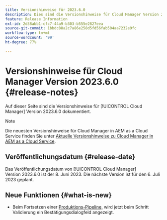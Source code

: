 ```yaml
---
title: Versionshinweise für 2023.6.0
description: Dies sind die Versionshinweise für Cloud Manager Version 2023.6.0.
feature: Release Information
exl-id: 2d38abb1-cfc7-44a9-b303-b555e2827eea
source-git-commit: 1bbdc88a2c7a86e258d5fd56fab504aa7232e9fc
workflow-type: tm+mt
source-wordcount: '99'
ht-degree: 77%

---
```



# Versionshinweise für Cloud Manager Version 2023.6.0 {#release-notes}

Auf dieser Seite sind die Versionshinweise für [!UICONTROL Cloud Manager] Version 2023.6.0 dokumentiert.

>[!NOTE]
>
>Die neuesten Versionshinweise für Cloud Manager in AEM as a Cloud Service finden Sie unter [Aktuelle Versionshinweise zu Cloud Manager in AEM as a Cloud Service](https://experienceleague.adobe.com/docs/experience-manager-cloud-service/content/implementing/using-cloud-manager/release-notes-cloud-manager/release-notes-cm-current.html?lang=de).

## Veröffentlichungsdatum {#release-date}

Das Veröffentlichungsdatum von [!UICONTROL Cloud Manager] Version 2023.6.0 ist der 8. Juni 2023. Die nächste Version ist für den 6. Juli 2023 geplant.

## Neue Funktionen {#what-is-new}

* Beim Fortsetzen einer [Produktions-Pipeline,](/help/using/production-pipelines.md) wird jetzt beim Schritt Validierung ein Bestätigungsdialogfeld angezeigt.
